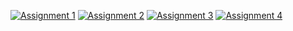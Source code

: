 [![Assignment 1](https://img.shields.io/badge/Open-Assignment%201-blue)](Assignment1.md)
[![Assignment 2](https://img.shields.io/badge/Open-Assignment%202-blue)](Assignment2.md)
[![Assignment 3](https://img.shields.io/badge/Open-Assignment%203-blue)](Assignment3.md)
[![Assignment 4](https://img.shields.io/badge/Open-Assignment%204-blue)](Assignment4.md)
